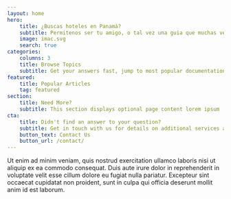 ```yaml
---
layout: home
hero:
    title: ¿Buscas hoteles en Panamá?
    subtitle: Permitenos ser tu amigo, o tal vez una guia que muchas veces necesitamos para realizar una buena eleccion, trabajamos con  hoteles de marca mundial, escribenos y te ofreceremos espectaculares descuentos que no encontraras en ningun otro sitio web.
    image: imac.svg
    search: true
categories:
    columns: 3
    title: Browse Topics
    subtitle: Get your answers fast, jump to most popular documentation content
featured:
    title: Popular Articles
    tag: featured
section:
    title: Need More?
    subtitle: This section displays optional page content lorem ipsum
cta:
    title: Didn't find an answer to your question?
    subtitle: Get in touch with us for details on additional services and custom work pricing
    button_text: Contact Us   
    button_url: /contact/  
---
```


Ut enim ad minim veniam, quis nostrud exercitation ullamco laboris nisi ut aliquip ex ea commodo consequat. Duis aute irure dolor in reprehenderit in voluptate velit esse cillum dolore eu fugiat nulla pariatur. Excepteur sint occaecat cupidatat non proident, sunt in culpa qui officia deserunt mollit anim id est laborum.
